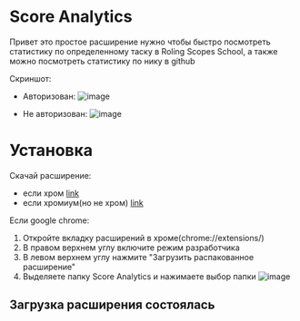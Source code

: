 # Score Analytics
Привет это простое расширение нужно чтобы быстро посмотреть статистику по определенному таску в Roling Scopes School, а также можно посмотреть статистику по нику в github

Скриншот:
- Авторизован:
  ![image](https://user-images.githubusercontent.com/36984325/115585811-a16d6680-a2d4-11eb-9ea4-d3a0f9118903.png)

- Не авторизован:
  ![image](https://user-images.githubusercontent.com/36984325/115585587-6cf9aa80-a2d4-11eb-8679-a0cdce3306cd.png)

# Установка
Скачай расширение:
 - если хром [link](https://github.com/Snak3GMS/ScoreAnalyticsExt/archive/refs/tags/1.0.zip)
 - если хромиум(но не хром) [link](https://github.com/Snak3GMS/ScoreAnalyticsExt/releases/download/1.0/ScoreAnalytics.crx)

Если google chrome: 
  1. Откройте вкладку расширений в хроме(chrome://extensions/)
  2. В правом верхнем углу включите режим разработчика
  3. В левом верхнем углу нажмите "Загрузить распакованное расширение"
  4. Выделяете папку Score Analytics и нажимаете выбор папки
![image](https://user-images.githubusercontent.com/36984325/115588872-e0e98200-a2d7-11eb-99e9-31326864a652.png)
## Загрузка расширения состоялась
